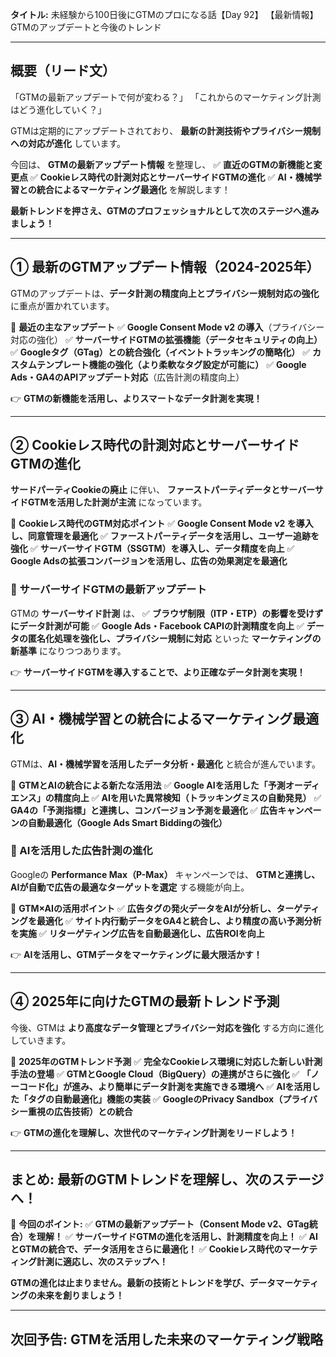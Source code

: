 **タイトル:**
未経験から100日後にGTMのプロになる話【Day 92】
【最新情報】GTMのアップデートと今後のトレンド

---

## **概要（リード文）**

「GTMの最新アップデートで何が変わる？」
「これからのマーケティング計測はどう進化していく？」

GTMは定期的にアップデートされており、
**最新の計測技術やプライバシー規制への対応が進化** しています。

今回は、 **GTMの最新アップデート情報** を整理し、
✅ **直近のGTMの新機能と変更点**
✅ **Cookieレス時代の計測対応とサーバーサイドGTMの進化**
✅ **AI・機械学習との統合によるマーケティング最適化**
を解説します！

**最新トレンドを押さえ、GTMのプロフェッショナルとして次のステージへ進みましょう！**

---

## **① 最新のGTMアップデート情報（2024-2025年）**

GTMのアップデートは、**データ計測の精度向上とプライバシー規制対応の強化** に重点が置かれています。

📌 **最近の主なアップデート**
✅ **Google Consent Mode v2 の導入**（プライバシー対応の強化）
✅ **サーバーサイドGTMの拡張機能（データセキュリティの向上）**
✅ **Googleタグ（GTag）との統合強化（イベントトラッキングの簡略化）**
✅ **カスタムテンプレート機能の強化（より柔軟なタグ設定が可能に）**
✅ **Google Ads・GA4のAPIアップデート対応**（広告計測の精度向上）

👉 **GTMの新機能を活用し、よりスマートなデータ計測を実現！**

---

## **② Cookieレス時代の計測対応とサーバーサイドGTMの進化**

**サードパーティCookieの廃止** に伴い、
**ファーストパーティデータとサーバーサイドGTMを活用した計測が主流** になっています。

📌 **Cookieレス時代のGTM対応ポイント**
✅ **Google Consent Mode v2 を導入し、同意管理を最適化**
✅ **ファーストパーティデータを活用し、ユーザー追跡を強化**
✅ **サーバーサイドGTM（SSGTM）を導入し、データ精度を向上**
✅ **Google Adsの拡張コンバージョンを活用し、広告の効果測定を最適化**

### **🔹 サーバーサイドGTMの最新アップデート**

GTMの **サーバーサイド計測** は、
✅ **ブラウザ制限（ITP・ETP）の影響を受けずにデータ計測が可能**
✅ **Google Ads・Facebook CAPIの計測精度を向上**
✅ **データの匿名化処理を強化し、プライバシー規制に対応**
といった **マーケティングの新基準** になりつつあります。

👉 **サーバーサイドGTMを導入することで、より正確なデータ計測を実現！**

---

## **③ AI・機械学習との統合によるマーケティング最適化**

GTMは、**AI・機械学習を活用したデータ分析・最適化** と統合が進んでいます。

📌 **GTMとAIの統合による新たな活用法**
✅ **Google AIを活用した「予測オーディエンス」の精度向上**
✅ **AIを用いた異常検知（トラッキングミスの自動発見）**
✅ **GA4の「予測指標」と連携し、コンバージョン予測を最適化**
✅ **広告キャンペーンの自動最適化（Google Ads Smart Biddingの強化）**

### **🔹 AIを活用した広告計測の進化**

Googleの **Performance Max（P-Max）** キャンペーンでは、
**GTMと連携し、AIが自動で広告の最適なターゲットを選定** する機能が向上。

📌 **GTM×AIの活用ポイント**
✅ **広告タグの発火データをAIが分析し、ターゲティングを最適化**
✅ **サイト内行動データをGA4と統合し、より精度の高い予測分析を実施**
✅ **リターゲティング広告を自動最適化し、広告ROIを向上**

👉 **AIを活用し、GTMデータをマーケティングに最大限活かす！**

---

## **④ 2025年に向けたGTMの最新トレンド予測**

今後、GTMは **より高度なデータ管理とプライバシー対応を強化** する方向に進化していきます。

📌 **2025年のGTMトレンド予測**
✅ **完全なCookieレス環境に対応した新しい計測手法の登場**
✅ **GTMとGoogle Cloud（BigQuery）の連携がさらに強化**
✅ **「ノーコード化」が進み、より簡単にデータ計測を実施できる環境へ**
✅ **AIを活用した「タグの自動最適化」機能の実装**
✅ **GoogleのPrivacy Sandbox（プライバシー重視の広告技術）との統合**

👉 **GTMの進化を理解し、次世代のマーケティング計測をリードしよう！**

---

## **まとめ: 最新のGTMトレンドを理解し、次のステージへ！**

📌 **今回のポイント:**
✅ **GTMの最新アップデート（Consent Mode v2、GTag統合）を理解！**
✅ **サーバーサイドGTMの進化を活用し、計測精度を向上！**
✅ **AIとGTMの統合で、データ活用をさらに最適化！**
✅ **Cookieレス時代のマーケティング計測に適応し、次のステップへ！**

**GTMの進化は止まりません。最新の技術とトレンドを学び、データマーケティングの未来を創りましょう！**

---

## **次回予告: GTMを活用した未来のマーケティング戦略**
